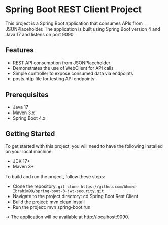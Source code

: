 # Spring Boot REST Client Project

This project is a Spring Boot application that consumes APIs from JSONPlaceholder. The application is built using Spring Boot version 4 and Java 17 and listens on port 9090.

## Features

* REST API consumption from JSONPlaceholder
* Demonstrates the use of WebClient for API calls
* Simple controller to expose consumed data via endpoints
* posts.http file for testing API endpoints

## Prerequisites

* Java 17
* Maven 3.x
* Spring Boot 4.x

## Getting Started
To get started with this project, you will need to have the following installed on your local machine:

* JDK 17+
* Maven 3+

To build and run the project, follow these steps:

* Clone the repository: `git clone https://github.com/Ahmed-Ibrahim99/spring-boot-3-jwt-security.git`
* Navigate to the project directory: cd Spring Boot Rest Client
* Build the project: mvn clean install
* Run the project: mvn spring-boot:run

-> The application will be available at http://localhost:9090.